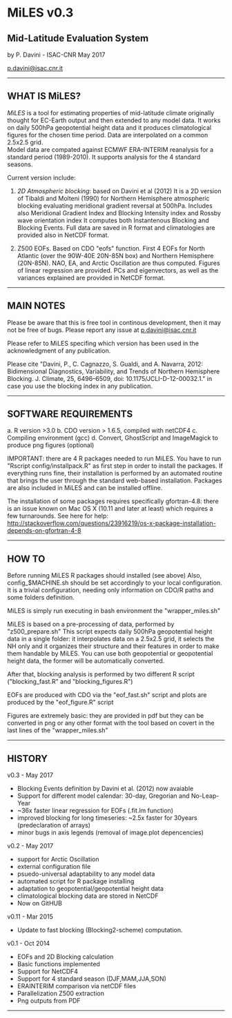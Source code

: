 # MiLES v0.3
## Mid-Latitude Evaluation System

by P. Davini - ISAC-CNR
May 2017

p.davini@isac.cnr.it

------------------------------

## WHAT IS MiLES?

*MiLES* is a tool for estimating properties of mid-latitude climate originally thought
for EC-Earth output and then extended to any model data.
It works on daily 500hPa geopotential height data and it produces climatological figures 
for the chosen time period. Data are interpolated on a common 2.5x2.5 grid.  
Model data are compated against ECMWF ERA-INTERIM reanalysis for a standard period (1989-2010).
It supports analysis for the 4 standard seasons.

Current version include:
1. 	*2D Atmospheric blocking*: based on Davini et al (2012)
	It is a 2D version of Tibaldi and Molteni (1990) for Northern Hemisphere
	atmospheric blocking evaluating meridional gradient reversal at 500hPa.
	Includes also Meridional Gradient Index and Blocking Intensity index
	and Rossby wave orientation index
	It computes both Instantenous Blocking and Blocking Events.
	Full data are saved in R format and climatologies are provided also in NetCDF format.

2. 	Z500 EOFs. Based on CDO "eofs" function.
	First 4 EOFs for North Atlantic (over the 90W-40E 20N-85N box) and Northern Hemisphere (20N-85N).
	NAO, EA, and Arctic Oscillation are thus computed. 
	Figures of linear regression are provided.
	PCs and eigenvectors, as well as the variances explained are provided in NetCDF format.

----------------

## MAIN NOTES

Please be aware that this is free tool in continous development, then it may not be 
free of bugs. Please report any issue at p.davini@isac.cnr.it

Please refer to MiLES specifing which version has been used in the acknowledgment of any publication.

Please cite "Davini, P., C. Cagnazzo, S. Gualdi, and A. Navarra, 2012:
Bidimensional Diagnostics, Variability, and Trends of Northern Hemisphere Blocking.
J. Climate, 25, 6496–6509, doi: 10.1175/JCLI-D-12-00032.1."
in case you  use the blocking index in any publication.


----------------

## SOFTWARE REQUIREMENTS

a. R version >3.0
b. CDO version > 1.6.5, compiled with netCDF4
c. Compiling environment (gcc)
d. Convert, GhostScript and ImageMagick to produce png figures (optional)

IMPORTANT: there are 4 R packages needed to run MiLES.
You have to run "Rscript config/installpack.R" as first step in order to install the packages.
If everything runs fine, their installation is performed by an automated 
routine that brings the user through the standard web-based installation. 
Packages are also included in MiLES and can be installed offline.

The installation of some packages requires specifically gfortran-4.8: there is an issue known on 
Mac OS X (10.11 and later at least) which requires a few turnarounds. See here for help:
http://stackoverflow.com/questions/23916219/os-x-package-installation-depends-on-gfortran-4-8

-----------------

## HOW TO

Before running MiLES R packages should installed (see above)
Also, config_$MACHINE.sh should be set accordingly to your local configuration.
It is a trivial configuration, needing only information on CDO/R paths and some folders definition.

MiLES is simply run executing in bash environment the "wrapper_miles.sh"

MiLES is based on a pre-processing of data, performed by "z500_prepare.sh"
This script expects daily 500hPa geopotential height data in a single folder: it interpolates data on a 2.5x2.5 grid,
it selects the NH only and it organizes their structure and their features in order to make them handable by MiLES.
You can use both geopotential or geopotential height data, the former will be automatically converted. 

After that, blocking analysis is performed by two different R script ("blocking_fast.R" and "blocking_figures.R")

EOFs are produced with CDO via the "eof_fast.sh" script and plots are produced by the "eof_figure.R" script

Figures are extremely basic: they are provided in pdf but they can be converted in png or any other format with the
tool based on covert in the last lines of the "wrapper_miles.sh"

------------

## HISTORY

v0.3 - May 2017
- Blocking Events definition by Davini et al. (2012) now avaiable
- Support for different model calendar: 30-day, Gregorian and No-Leap-Year
- ~36x faster linear regression for EOFs (.fit.lm function)
- improved blocking for long timeseries: ~2.5x faster for 30years (predeclaration of arrays)
- minor bugs in axis legends (removal of image.plot depencencies)


v0.2 - May 2017
- support for Arctic Oscillation
- external configuration file
- psuedo-universal adaptability to any model data
- automated script for R package installing
- adaptation to geopotential/geopotential height data
- climatological blocking data are stored in NetCDF
- Now on GitHUB

v0.11 - Mar 2015

- Update to fast blocking (Blocking2-scheme) computation.

v0.1 - Oct 2014

- EOFs and 2D Blocking calculation
- Basic functions implemented
- Support for NetCDF4
- Support for 4 standard season (DJF,MAM,JJA,SON)
- ERAINTERIM comparison via netCDF files
- Parallelization Z500 extraction
- Png outputs from PDF

-----------------

